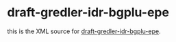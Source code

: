 draft-gredler-idr-bgplu-epe
===========================

this is the XML source for [draft-gredler-idr-bgplu-epe](http://tools.ietf.org/id/draft-gredler-idr-bgplu-epe).
